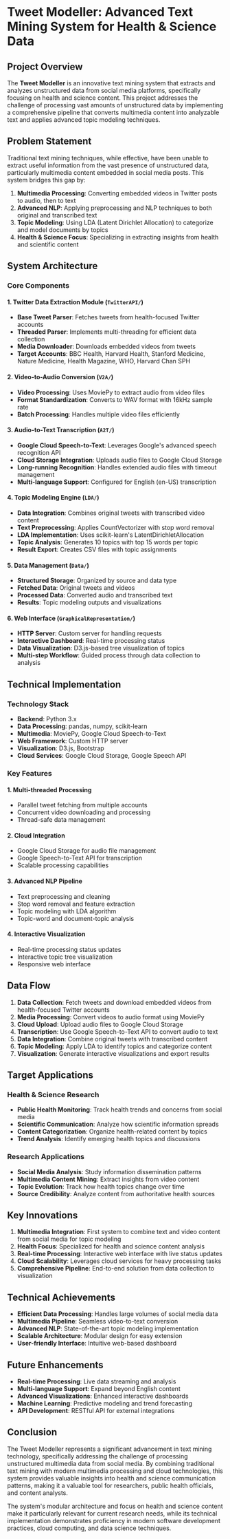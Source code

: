# Tweet Modeller: Advanced Text Mining System for Health & Science Data

## Project Overview

The **Tweet Modeller** is an innovative text mining system that extracts and analyzes unstructured data from social media platforms, specifically focusing on health and science content. This project addresses the challenge of processing vast amounts of unstructured data by implementing a comprehensive pipeline that converts multimedia content into analyzable text and applies advanced topic modeling techniques.

## Problem Statement

Traditional text mining techniques, while effective, have been unable to extract useful information from the vast presence of unstructured data, particularly multimedia content embedded in social media posts. This system bridges this gap by:

1. **Multimedia Processing**: Converting embedded videos in Twitter posts to audio, then to text
2. **Advanced NLP**: Applying preprocessing and NLP techniques to both original and transcribed text
3. **Topic Modeling**: Using LDA (Latent Dirichlet Allocation) to categorize and model documents by topics
4. **Health & Science Focus**: Specializing in extracting insights from health and scientific content

## System Architecture

### Core Components

#### 1. **Twitter Data Extraction Module** (`TwitterAPI/`)
- **Base Tweet Parser**: Fetches tweets from health-focused Twitter accounts
- **Threaded Parser**: Implements multi-threading for efficient data collection
- **Media Downloader**: Downloads embedded videos from tweets
- **Target Accounts**: BBC Health, Harvard Health, Stanford Medicine, Nature Medicine, Health Magazine, WHO, Harvard Chan SPH

#### 2. **Video-to-Audio Conversion** (`V2A/`)
- **Video Processing**: Uses MoviePy to extract audio from video files
- **Format Standardization**: Converts to WAV format with 16kHz sample rate
- **Batch Processing**: Handles multiple video files efficiently

#### 3. **Audio-to-Text Transcription** (`A2T/`)
- **Google Cloud Speech-to-Text**: Leverages Google's advanced speech recognition API
- **Cloud Storage Integration**: Uploads audio files to Google Cloud Storage
- **Long-running Recognition**: Handles extended audio files with timeout management
- **Multi-language Support**: Configured for English (en-US) transcription

#### 4. **Topic Modeling Engine** (`LDA/`)
- **Data Integration**: Combines original tweets with transcribed video content
- **Text Preprocessing**: Applies CountVectorizer with stop word removal
- **LDA Implementation**: Uses scikit-learn's LatentDirichletAllocation
- **Topic Analysis**: Generates 10 topics with top 15 words per topic
- **Result Export**: Creates CSV files with topic assignments

#### 5. **Data Management** (`Data/`)
- **Structured Storage**: Organized by source and data type
- **Fetched Data**: Original tweets and videos
- **Processed Data**: Converted audio and transcribed text
- **Results**: Topic modeling outputs and visualizations

#### 6. **Web Interface** (`GraphicalRepresentation/`)
- **HTTP Server**: Custom server for handling requests
- **Interactive Dashboard**: Real-time processing status
- **Data Visualization**: D3.js-based tree visualization of topics
- **Multi-step Workflow**: Guided process through data collection to analysis

## Technical Implementation

### Technology Stack
- **Backend**: Python 3.x
- **Data Processing**: pandas, numpy, scikit-learn
- **Multimedia**: MoviePy, Google Cloud Speech-to-Text
- **Web Framework**: Custom HTTP server
- **Visualization**: D3.js, Bootstrap
- **Cloud Services**: Google Cloud Storage, Google Speech API

### Key Features

#### 1. **Multi-threaded Processing**
- Parallel tweet fetching from multiple accounts
- Concurrent video downloading and processing
- Thread-safe data management

#### 2. **Cloud Integration**
- Google Cloud Storage for audio file management
- Google Speech-to-Text API for transcription
- Scalable processing capabilities

#### 3. **Advanced NLP Pipeline**
- Text preprocessing and cleaning
- Stop word removal and feature extraction
- Topic modeling with LDA algorithm
- Topic-word and document-topic analysis

#### 4. **Interactive Visualization**
- Real-time processing status updates
- Interactive topic tree visualization
- Responsive web interface

## Data Flow

1. **Data Collection**: Fetch tweets and download embedded videos from health-focused Twitter accounts
2. **Media Processing**: Convert videos to audio format using MoviePy
3. **Cloud Upload**: Upload audio files to Google Cloud Storage
4. **Transcription**: Use Google Speech-to-Text API to convert audio to text
5. **Data Integration**: Combine original tweets with transcribed content
6. **Topic Modeling**: Apply LDA to identify topics and categorize content
7. **Visualization**: Generate interactive visualizations and export results

## Target Applications

### Health & Science Research
- **Public Health Monitoring**: Track health trends and concerns from social media
- **Scientific Communication**: Analyze how scientific information spreads
- **Content Categorization**: Organize health-related content by topics
- **Trend Analysis**: Identify emerging health topics and discussions

### Research Applications
- **Social Media Analysis**: Study information dissemination patterns
- **Multimedia Content Mining**: Extract insights from video content
- **Topic Evolution**: Track how health topics change over time
- **Source Credibility**: Analyze content from authoritative health sources

## Key Innovations

1. **Multimedia Integration**: First system to combine text and video content from social media for topic modeling
2. **Health Focus**: Specialized for health and science content analysis
3. **Real-time Processing**: Interactive web interface with live status updates
4. **Cloud Scalability**: Leverages cloud services for heavy processing tasks
5. **Comprehensive Pipeline**: End-to-end solution from data collection to visualization

## Technical Achievements

- **Efficient Data Processing**: Handles large volumes of social media data
- **Multimedia Pipeline**: Seamless video-to-text conversion
- **Advanced NLP**: State-of-the-art topic modeling implementation
- **Scalable Architecture**: Modular design for easy extension
- **User-friendly Interface**: Intuitive web-based dashboard

## Future Enhancements

- **Real-time Processing**: Live data streaming and analysis
- **Multi-language Support**: Expand beyond English content
- **Advanced Visualizations**: Enhanced interactive dashboards
- **Machine Learning**: Predictive modeling and trend forecasting
- **API Development**: RESTful API for external integrations

## Conclusion

The Tweet Modeller represents a significant advancement in text mining technology, specifically addressing the challenge of processing unstructured multimedia data from social media. By combining traditional text mining with modern multimedia processing and cloud technologies, this system provides valuable insights into health and science communication patterns, making it a valuable tool for researchers, public health officials, and content analysts.

The system's modular architecture and focus on health and science content make it particularly relevant for current research needs, while its technical implementation demonstrates proficiency in modern software development practices, cloud computing, and data science techniques.

